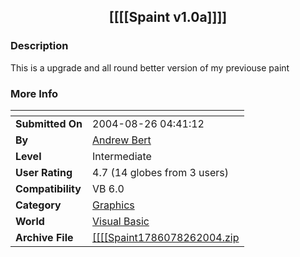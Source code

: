 ﻿<div align="center">

## \[\[\[\[Spaint v1\.0a\]\]\]\]


</div>

### Description

This is a upgrade and all round better version of my previouse paint
 
### More Info
 


<span>             |<span>
---                |---
**Submitted On**   |2004-08-26 04:41:12
**By**             |[Andrew Bert](https://github.com/Planet-Source-Code/PSCIndex/blob/master/ByAuthor/andrew-bert.md)
**Level**          |Intermediate
**User Rating**    |4.7 (14 globes from 3 users)
**Compatibility**  |VB 6\.0
**Category**       |[Graphics](https://github.com/Planet-Source-Code/PSCIndex/blob/master/ByCategory/graphics__1-46.md)
**World**          |[Visual Basic](https://github.com/Planet-Source-Code/PSCIndex/blob/master/ByWorld/visual-basic.md)
**Archive File**   |[\[\[\[\[Spaint1786078262004\.zip](https://github.com/Planet-Source-Code/andrew-bert-spaint-v1-0a__1-55827/archive/master.zip)








